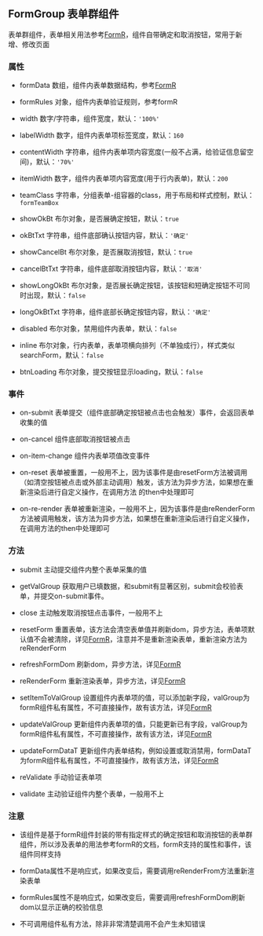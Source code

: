 ## FormGroup 表单群组件
表单群组件，表单相关用法参考[FormR](../FormR/README.md)，组件自带确定和取消按钮，常用于新增、修改页面

### 属性
* formData 数组，组件内表单数据结构，参考[FormR](../FormR/README.md#属性)

* formRules 对象，组件内表单验证规则，参考formR

* width 数字/字符串，组件宽度，默认：`'100%'`

* labelWidth 数字，组件内表单项标签宽度，默认：`160`

* contentWidth 字符串，组件内表单项内容宽度(一般不占满，给验证信息留空间)，默认：`'70%'`

* itemWidth 数字，组件内表单项内容宽度(用于行内表单)，默认：`200`

* teamClass 字符串，分组表单-组容器的class，用于布局和样式控制，默认：`formTeamBox`

* showOkBt 布尔对象，是否展确定按钮，默认：`true`

* okBtTxt 字符串，组件底部确认按钮内容，默认：`'确定'`

* showCancelBt 布尔对象，是否展取消按钮，默认：`true`

* cancelBtTxt 字符串，组件底部取消按钮内容，默认：`'取消'`

* showLongOkBt 布尔对象，是否展长确定按钮，该按钮和短确定按钮不可同时出现，默认：`false`

* longOkBtTxt 字符串，组件底部长确定按钮内容，默认：`'确定'`

* disabled 布尔对象，禁用组件内表单，默认：`false`

* inline 布尔对象，行内表单，表单项横向排列（不单独成行），样式类似searchForm，默认：`false`

* btnLoading 布尔对象，提交按钮显示loading，默认：`false`

### 事件
* on-submit 表单提交（组件底部确定按钮被点击也会触发）事件，会返回表单收集的值

* on-cancel 组件底部取消按钮被点击

* on-item-change 组件内表单项值改变事件

* on-reset 表单被重置，一般用不上，因为该事件是由resetForm方法被调用（如清空按钮被点击或外部主动调用）触发，该方法为异步方法，如果想在重新渲染后进行自定义操作，在调用方法
的then中处理即可

* on-re-render 表单被重新渲染，一般用不上，因为该事件是由reRenderForm方法被调用触发，该方法为异步方法，如果想在重新渲染后进行自定义操作，
在调用方法的then中处理即可

### 方法
* submit 主动提交组件内整个表单采集的值

* getValGroup 获取用户已填数据，和submit有显著区别，submit会校验表单，并提交on-submit事件。

* close 主动触发取消按钮点击事件，一般用不上

* resetForm 重置表单，该方法会清空表单值并刷新dom，异步方法，表单项默认值不会被清除，详见[FormR](../FormR/README.md#方法)，注意并不是重新渲染表单，重新渲染方法为 reRenderForm

* refreshFormDom 刷新dom，异步方法，详见[FormR](../FormR/README.md#方法)

* reRenderForm 重新渲染表单，异步方法，详见[FormR](../FormR/README.md#方法)

* setItemToValGroup 设置组件内表单项的值，可以添加新字段，valGroup为formR组件私有属性，不可直接操作，故有该方法，详见[FormR](../FormR/README.md#方法)

* updateValGroup 更新组件内表单项的值，只能更新已有字段，valGroup为formR组件私有属性，不可直接操作，故有该方法，详见[FormR](../FormR/README.md#方法)

* updateFormDataT 更新组件内表单结构，例如设置或取消禁用，formDataT为formR组件私有属性，不可直接操作，故有该方法，详见[FormR](../FormR/README.md#方法)

* reValidate 手动验证表单项

* validate 主动验证组件内整个表单，一般用不上

### 注意
* 该组件是基于formR组件封装的带有指定样式的确定按钮和取消按钮的表单群组件，所以涉及表单的用法参考formR的文档，formR支持的属性和事件，该组件同样支持

* formData属性不是响应式，如果改变后，需要调用reRenderFrom方法重新渲染表单

* formRules属性不是响应式，如果改变后，需要调用refreshFormDom刷新dom以显示正确的校验信息

* 不可调用组件私有方法，除非非常清楚调用不会产生未知错误